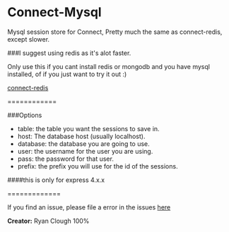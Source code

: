 Connect-Mysql
=============

Mysql session store for Connect,
Pretty much the same as connect-redis, except slower.
<br />

###I suggest using redis as it's alot faster.

Only use this if you cant install redis or mongodb and you have mysql installed, of if you just want to try it out :)


[connect-redis](https://github.com/visionmedia/connect-redis)


============

###Options
<ul>
	<li> table: the table you want the sessions to save in. </li>
	<li> host: The database host (usually localhost). </li>
	<li> database: the database you are going to use. </li>
	<li> user: the username for the user you are using. </li>
	<li> pass: the password for that user. </li>
	<li> prefix: the prefix you will use for the id of the sessions. </li>
</ul>

####this is only for express 4.x.x


=============

If you find an issue, please file a error in the issues [here](https://github.com/Ryanc1256/connect-mysql/issues)


**Creator:** Ryan Clough 100%
